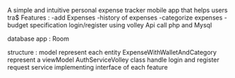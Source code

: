 A simple and intuitive personal expense tracker mobile app that helps users tra$
Features :
-add Expenses
-history of expenses
-categorize expenses
-budget specification
login/register using volley Api call php and Mysql

database app : Room

structure : 
model represent each entity
ExpenseWithWalletAndCategory represent a viewModel
AuthServiceVolley class handle login and  register request
service implementing interface   of each feature




